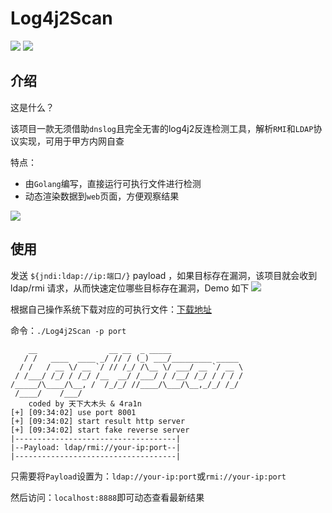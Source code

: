 # Log4j2Scan

![](https://img.shields.io/badge/build-passing-brightgreen)
![](https://img.shields.io/badge/golang-1.17-blue)

## 介绍
 
这是什么？

该项目一款无须借助`dnslog`且完全无害的log4j2反连检测工具，解析`RMI`和`LDAP`协议实现，可用于甲方内网自查

特点：
- 由`Golang`编写，直接运行可执行文件进行检测
- 动态渲染数据到`web`页面，方便观察结果

![](https://github.com/KpLi0rn/Log4j2Scan/blob/main/img/001.png)

## 使用

发送 `${jndi:ldap://ip:端口/}` payload ，如果目标存在漏洞，该项目就会收到 ldap/rmi 请求，从而快速定位哪些目标存在漏洞，Demo 如下
![](https://github.com/KpLi0rn/Log4j2Scan/blob/main/img/002.png)

根据自己操作系统下载对应的可执行文件：[下载地址](https://github.com/KpLi0rn/Log4j2Scan/releases/tag/v0.0.1)

命令：`./Log4j2Scan -p port`

```text
    __                __ __  _ _____
   / /   ____  ____ _/ // / (_) ___/_________ _____
  / /   / __ \/ __ `/ // /_/ /\__ \/ ___/ __ `/ __ \
 / /___/ /_/ / /_/ /__  __/ /___/ / /__/ /_/ / / / /
/_____/\____/\__, /  /_/_/ //____/\___/\__,_/_/ /_/
 /____/    /___/
    coded by 天下大木头 & 4ra1n
[+] [09:34:02] use port 8001
[+] [09:34:02] start result http server
[+] [09:34:02] start fake reverse server
|------------------------------------|
|--Payload: ldap/rmi://your-ip:port--|
|------------------------------------|
```

只需要将`Payload`设置为：`ldap://your-ip:port`或`rmi://your-ip:port`

然后访问：`localhost:8888`即可动态查看最新结果
